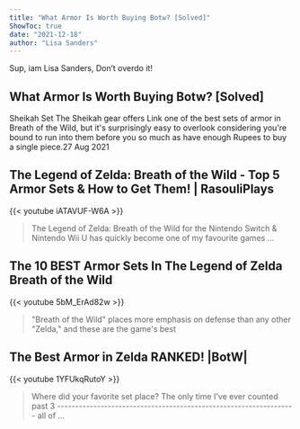 ```yaml
---
title: "What Armor Is Worth Buying Botw? [Solved]"
ShowToc: true 
date: "2021-12-18"
author: "Lisa Sanders" 
---
```


Sup, iam Lisa Sanders, Don’t overdo it!
## What Armor Is Worth Buying Botw? [Solved]
Sheikah Set The Sheikah gear offers Link one of the best sets of armor in Breath of the Wild, but it's surprisingly easy to overlook considering you're bound to run into them before you so much as have enough Rupees to buy a single piece.27 Aug 2021

## The Legend of Zelda: Breath of the Wild - Top 5 Armor Sets & How to Get Them! | RasouliPlays
{{< youtube iATAVUF-W6A >}}
>The Legend of Zelda: Breath of the Wild for the Nintendo Switch & Nintendo Wii U has quickly become one of my favourite games ...

## The 10 BEST Armor Sets In The Legend of Zelda Breath of the Wild
{{< youtube 5bM_ErAd82w >}}
>"Breath of the Wild" places more emphasis on defense than any other "Zelda," and these are the game's best 

## The Best Armor in Zelda RANKED! |BotW|
{{< youtube 1YFUkqRutoY >}}
>Where did your favorite set place? The only time I've ever counted past 3 ------------------------------------------------------------------ all of ...

